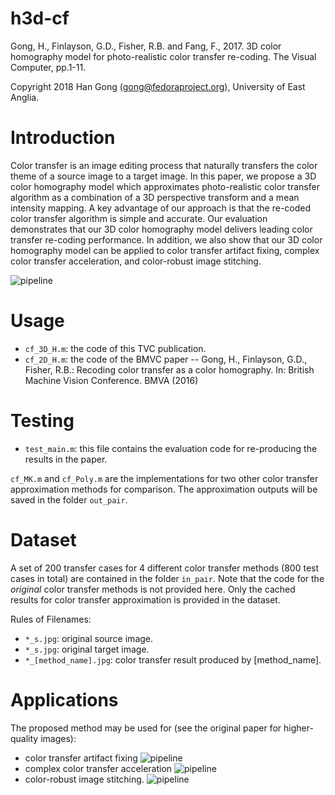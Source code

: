 # h3d-cf
Gong, H., Finlayson, G.D., Fisher, R.B. and Fang, F., 2017. 3D color homography model for photo-realistic color transfer re-coding. The Visual Computer, pp.1-11.

Copyright 2018 Han Gong (<gong@fedoraproject.org>), University of East Anglia.

# Introduction
Color transfer is an image editing process that naturally transfers the color theme of a source image to a target image. In this paper, we propose a 3D color homography model which approximates photo-realistic color transfer algorithm as a combination of a 3D perspective transform and a mean intensity mapping. A key advantage of our approach is that the re-coded color transfer algorithm is simple and accurate. Our evaluation demonstrates that our 3D color homography model delivers leading color transfer re-coding performance. In addition, we also show that our 3D color homography model can be applied to color transfer artifact fixing, complex color transfer acceleration, and color-robust image stitching.

![pipeline](https://media.springernature.com/original/springer-static/image/art%3A10.1007%2Fs00371-017-1462-x/MediaObjects/371_2017_1462_Fig1_HTML.gif)

# Usage

* `cf_3D_H.m`: the code of this TVC publication.
* `cf_2D_H.m`: the code of the BMVC paper -- Gong, H., Finlayson, G.D., Fisher, R.B.: Recoding color transfer as a color homography. In: British Machine Vision Conference. BMVA (2016)

# Testing
* `test_main.m`: this file contains the evaluation code for re-producing the results in the paper.

`cf_MK.m` and `cf_Poly.m` are the implementations for two other color transfer approximation methods for comparison. The approximation outputs will be saved in the folder `out_pair`.

# Dataset
A set of 200 transfer cases for 4 different color transfer methods (800 test cases in total) are contained in the folder `in_pair`. Note that the code for the *original* color transfer methods is not provided here. Only the cached results for color transfer approximation is provided in the dataset.

Rules of Filenames:
* `*_s.jpg`: original source image.
* `*_s.jpg`: original target image.
* `*_[method_name].jpg`: color transfer result produced by [method_name].

# Applications
The proposed method may be used for (see the original paper for higher-quality images):
* color transfer artifact fixing
![pipeline](https://media.springernature.com/lw785/springer-static/image/art%3A10.1007%2Fs00371-017-1462-x/MediaObjects/371_2017_1462_Fig6_HTML.gif)
* complex color transfer acceleration
![pipeline](https://media.springernature.com/lw785/springer-static/image/art%3A10.1007%2Fs00371-017-1462-x/MediaObjects/371_2017_1462_Fig5_HTML.gif)
* color-robust image stitching.
![pipeline](https://media.springernature.com/lw785/springer-static/image/art%3A10.1007%2Fs00371-017-1462-x/MediaObjects/371_2017_1462_Fig7_HTML.gif)
